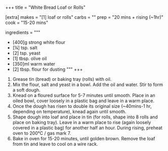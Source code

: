 +++
title = "White Bread Loaf or Rolls"

[extra]
makes = "[1] loaf or rolls"
carbs = ""
prep = "20 mins + rising (~1hr)"
cook = "15-20 mins"

ingredients = """
- [400]g strong white flour
- [¼] tsp. salt
- [2] tsp. yeast
- [1] tbsp. olive oil
- [350]ml warm water
- [2] tbsp. flour for dusting
"""
+++

1. Grease tin (bread) or baking tray (rolls) with oil.
1. Mix the flour, salt and yeast in a bowl. Add the oil and water. Stir to form a soft dough.
1. Knead on a floured surface for 5-7 minutes until smooth. Place in an oiled bowl, cover loosely in a plastic bag and leave in a warm place.
1. Once the dough has risen to double its original size (~40mins-1 hr, depending on temperature), knead again until smooth.
1. Shape dough into loaf and place in tin (for rolls, shape into 8 rolls and place on baking tray). Leave in a warm place to rise (again loosely covered in a plastic bag) for another half an hour. During rising, preheat oven to 200°C / gas mark 7.
1. Bake in oven for 15-20 minutes, until golden brown. Remove the loaf from tin and leave to cool on a wire rack.